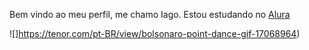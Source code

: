 Bem vindo ao meu perfil, me chamo Iago.
Estou estudando no [Alura](https://cursos.alura.com.br/dashboard)





![]https://tenor.com/pt-BR/view/bolsonaro-point-dance-gif-17068964)
